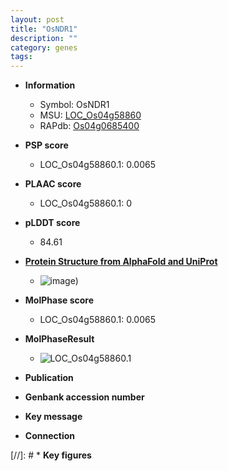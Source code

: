 ```yaml
---
layout: post
title: "OsNDR1"
description: ""
category: genes
tags: 
---
```


* **Information**  
    + Symbol: OsNDR1  
    + MSU: [LOC_Os04g58860](http://rice.plantbiology.msu.edu/cgi-bin/ORF_infopage.cgi?orf=LOC_Os04g58860)  
    + RAPdb: [Os04g0685400](http://rapdb.dna.affrc.go.jp/viewer/gbrowse_details/irgsp1?name=Os04g0685400)  

* **PSP score**  
    + LOC_Os04g58860.1: 0.0065 

* **PLAAC score**  
    + LOC_Os04g58860.1: 0 

* **pLDDT score**
    + 84.61

* **[Protein Structure from AlphaFold and UniProt](https://www.uniprot.org/uniprotkb/Q7XPU0/entry#structure)**
    + ![image](https://ricepsp.github.io/images/Q7/AF-Q7XPU0-F1.png))

* **MolPhase score**
    + LOC_Os04g58860.1: 0.0065

* **MolPhaseResult**
    + ![LOC_Os04g58860.1](https://ricepsp.github.io/pictures/LOC_Os04g/LOC_Os04g58860.1.png)

* **Publication**  

* **Genbank accession number**  

* **Key message**  

* **Connection**  

[//]: # * **Key figures**  


